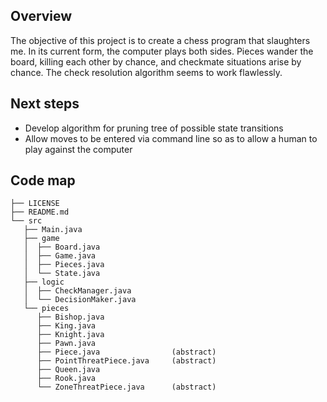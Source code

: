 ## Overview
The objective of this project is to create a chess program that slaughters me. In its current form, the computer plays both sides. Pieces wander the board, killing each other by chance, and checkmate situations arise by chance. The check resolution algorithm seems to work flawlessly.

## Next steps
* Develop algorithm for pruning tree of possible state transitions
* Allow moves to be entered via command line so as to allow a human to play against the computer

## Code map
```
├── LICENSE
├── README.md
└── src
   ├── Main.java
   ├── game
   │  ├── Board.java
   │  ├── Game.java
   │  ├── Pieces.java
   │  └── State.java
   ├── logic
   │  ├── CheckManager.java
   │  └── DecisionMaker.java
   └── pieces
      ├── Bishop.java
      ├── King.java
      ├── Knight.java
      ├── Pawn.java
      ├── Piece.java                (abstract)
      ├── PointThreatPiece.java     (abstract)
      ├── Queen.java
      ├── Rook.java
      └── ZoneThreatPiece.java      (abstract)
```

